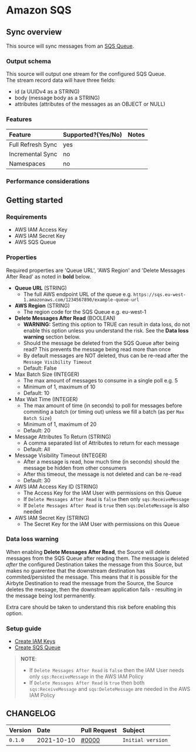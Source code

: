 # Amazon SQS

## Sync overview

This source will sync messages from an [SQS Queue](https://docs.aws.amazon.com/sqs/index.html).

### Output schema

This source will output one stream for the configured SQS Queue.  
The stream record data will have three fields:
* id (a UUIDv4 as a STRING)
* body (message body as a STRING)
* attributes (attributes of the messages as an OBJECT or NULL)

### Features

| Feature | Supported?\(Yes/No\) | Notes |
| :--- | :--- | :--- |
| Full Refresh Sync | yes |  |
| Incremental Sync | no |  |
| Namespaces | no |  |

### Performance considerations

## Getting started

### Requirements

* AWS IAM Access Key
* AWS IAM Secret Key
* AWS SQS Queue

### Properties

Required properties are 'Queue URL', 'AWS Region' and 'Delete Messages After Read' as noted in **bold** below.

* **Queue URL** (STRING)
  * The full AWS endpoint URL of the queue e.g. `https://sqs.eu-west-1.amazonaws.com/1234567890/example-queue-url`
* **AWS Region** (STRING)
  * The region code for the SQS Queue e.g. eu-west-1
* **Delete Messages After Read** (BOOLEAN)
  * **WARNING:** Setting this option to TRUE can result in data loss, do not enable this option unless you understand the risk. See the **Data loss warning** section below.
  * Should the message be deleted from the SQS Queue after being read? This prevents the message being read more than once
  * By default messages are NOT deleted, thus can be re-read after the `Message Visibility Timeout`
  * Default: False
* Max Batch Size (INTEGER)
  * The max amount of messages to consume in a single poll e.g. 5
  * Minimum of 1, maximum of 10
  * Default: 10
* Max Wait Time (INTEGER)
  * The max amount of time (in seconds) to poll for messages before commiting a batch (or timing out) unless we fill a batch (as per `Max Batch Size`)
  * Minimum of 1, maximum of 20
  * Default: 20
* Message Attributes To Return (STRING)
  * A comma separated list of Attributes to return for each message
  * Default: All
* Message Visibility Timeout (INTEGER)
  * After a message is read, how much time (in seconds) should the message be hidden from other consumers
  * After this timeout, the message is not deleted and can be re-read
  * Default: 30
* AWS IAM Access Key ID (STRING)
  * The Access Key for the IAM User with permissions on this Queue
  * If `Delete Messages After Read` is `false` then only `sqs:ReceiveMessage`
  * If `Delete Messages After Read` is `true` then `sqs:DeleteMessage` is also needed
* AWS IAM Secret Key (STRING)
  * The Secret Key for the IAM User with permissions on this Queue

### Data loss warning

When enabling **Delete Messages After Read**, the Source will delete messages from the SQS Queue after reading them. The message is deleted *after* the configured Destination takes the message from this Source, but makes no guarentee that the downstream destination has commited/persisted the message. This means that it is possible for the Airbyte Destination to read the message from the Source, the Source deletes the message, then the downstream application fails - resulting in the message being lost permanently.

Extra care should be taken to understand this risk before enabling this option.

### Setup guide

* [Create IAM Keys](https://aws.amazon.com/premiumsupport/knowledge-center/create-access-key/)
* [Create SQS Queue](https://docs.aws.amazon.com/AWSSimpleQueueService/latest/SQSDeveloperGuide/sqs-getting-started.html#step-create-queue)

> **NOTE**:
> * If `Delete Messages After Read` is `false` then the IAM User needs only `sqs:ReceiveMessage` in the AWS IAM Policy
> * If `Delete Messages After Read` is `true` then both `sqs:ReceiveMessage` and `sqs:DeleteMessage` are needed in the AWS IAM Policy

## CHANGELOG

| Version | Date | Pull Request | Subject |
| :--- | :--- | :--- | :--- |
| `0.1.0` | 2021-10-10 | [\#0000](https://github.com/airbytehq/airbyte/pull/0000) | `Initial version` |

